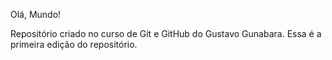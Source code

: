 Olá, Mundo!

Repositório criado no curso de Git e GitHub do Gustavo Gunabara.
Essa é a primeira edição do repositório.